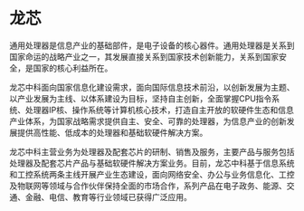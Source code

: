 # 

# 龙芯

通用处理器是信息产业的基础部件，是电子设备的核心器件。通用处理器是关系到国家命运的战略产业之一，其发展直接关系到国家技术创新能力，关系到国家安全，是国家的核心利益所在。

龙芯中科面向国家信息化建设需求，面向国际信息技术前沿，以创新发展为主题、以产业发展为主线、以体系建设为目标，坚持自主创新，全面掌握CPU指令系统、处理器IP核、操作系统等计算机核心技术，打造自主开放的软硬件生态和信息产业体系，为国家战略需求提供自主、安全、可靠的处理器，为信息产业的创新发展提供高性能、低成本的处理器和基础软硬件解决方案。

龙芯中科主营业务为处理器及配套芯片的研制、销售及服务，主要产品与服务包括处理器及配套芯片产品与基础软硬件解决方案业务。目前，龙芯中科基于信息系统和工控系统两条主线开展产业生态建设，面向网络安全、办公与业务信息化、工控及物联网等领域与合作伙伴保持全面的市场合作，系列产品在电子政务、能源、交通、金融、电信、教育等行业领域已获得广泛应用。


